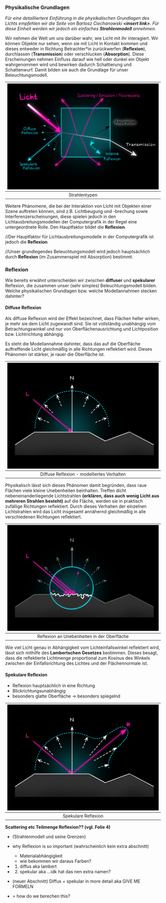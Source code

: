 

### Physikalische Grundlagen

*Für eine detailliertere Einführung in die physikalischen Grundlagen des Lichts empfehlen wir die Seite von Bartosz Ciechanowski **\<insert link\>**. Für diese Einheit werden wir jedoch ein einfaches **Strahlenmodell** annehmen.*

Wir nehmen die Welt um uns darüber wahr, wie Licht mit ihr interagiert. Wir können Objekte nur sehen, wenn sie mit Licht in Kontakt kommen und dieses entweder in Richtung Betrachter*in zurückwerfen (**Reflexion**), durchlassen (**Transmission**) oder verschlucken (**Absorption**). Diese Erscheinungen nehmen Einfluss darauf wie hell oder dunkel ein Objekt wahrgenommen wird und bewirken dadurch Schattierung und Schattenwurf. Damit bilden sie auch die Grundlage für unser Beleuchtungsmodell.

| ![camera-model](./ray_types.png?as=webp) |
| :--------------: |
| Strahlentypen |


Weitere Phänomene, die bei der Interaktion von Licht mit Objekten einer Szene auftreten können, sind z.B. Lichtbeugung und -brechung sowie Interferenzerscheinungen, diese spielen jedoch in den Lichtausbreitungsmodellen der Computergrafik in der Regel eine untergeordnete Rolle. Den Hauptfaktor bildet die **Reflexion**.

//Der Hauptfaktor für Lichtausbreitungsmodelle in der Computergrafik ist jedoch die **Reflexion**

//Unser grundlegendes Beleuchtungsmodell wird jedoch hauptsächlich durch **Reflexion** (im Zusammenspiel mit Absorption) bestimmt.

### Reflexion

Wie bereits erwähnt unterscheiden wir zwischen **diffuser** und **spekularer** Reflexion, die zusammen unser (sehr simples) Beleuchtungsmodell bilden.
Welche physikalischen Grundlagen bzw. welche Modellannahmen stecken dahinter?

#### Diffuse Reflexion
Als diffuse Reflexion wird der Effekt bezeichnet, dass Flächen heller wirken, je mehr sie dem Licht zugewandt sind.
Sie ist vollständig unabhängig vom Betrachtungswinkel und nur von Oberflächenausrichtung und Lichtposition bzw. Lichtrichtung abhängig.

Es steht die Modellannahme dahinter, dass das auf die Oberfläche auftreffende Licht gleichmäßig in alle Richtungen reflektiert wird. Dieses Phänomen ist stärker, je rauer die Oberfläche ist. 

| ![camera-model](./diffuse.png?as=webp) |
| :--------------: |
| Diffuse Reflexion - modelliertes Verhalten |

Physikalisch lässt sich dieses Phänomen damit begründen, dass raue Flächen viele kleine Unebenheiten beinhalten. Treffen dicht nebeneinanderliegende Lichtstrahlen **(erklären, dass auch wenig Licht aus mehreren Strahlen besteht)** auf die Fläche, werden sie in praktisch zufällige Richtungen reflektiert. Durch dieses Verhalten der einzelnen Lichtstrahlen wird das Licht insgesamt annähernd gleichmäßig in alle verschiedenen Richtungen reflektiert.

| ![camera-model](./diffuse_zoom.png?as=webp) |
| :--------------: |
| Reflexion an Unebenheiten in der Oberfläche |

Wie viel Licht genau in Abhängigkeit vom Lichteinfallswinkel reflektiert wird, lässt sich mithilfe des **Lambertschen Gesetzes** bestimmen.
Dieses besagt, dass die reflektierte Lichtmenge proportional zum Kosinus des Winkels zwischen der Einfallsrichtung des Lichtes und der Flächennormale ist.


#### Spekulare Reflexion
* Reflexion hauptsächlich in eine Richtung
* Blickrichtungsunabhängig
* besonders glatte Oberfläche -> besonders spiegelnd 

| ![camera-model](./specular.png?as=webp) |
| :--------------: |
| Spekulare Reflexion |

**Scattering etc Teilmenge Reflexion?? (vgl. Folie 4)**
* (Strahlenmodell und seine Grenzen)
* why Reflexion is so important (wahrscheinlich kein extra abschnitt)
    * Materialabhängigkeit
    * wie bekommen wir daraus Farben?
* 1) diffus aka lambert
* 2) spekular aka ...idk hat das nen extra namen?

* (neuer Abschnitt) Diffus + spekular in more detail aka GIVE ME FORMELN
* = how do we berechen this?

